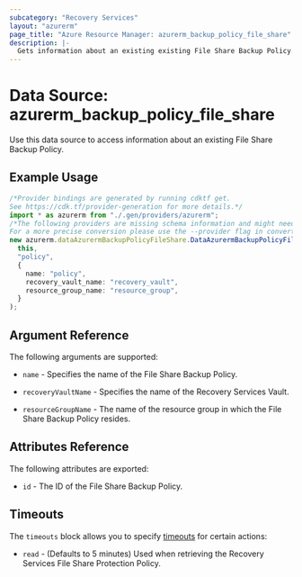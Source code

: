 ```yaml
---
subcategory: "Recovery Services"
layout: "azurerm"
page_title: "Azure Resource Manager: azurerm_backup_policy_file_share"
description: |-
  Gets information about an existing existing File Share Backup Policy.
---
```


# Data Source: azurerm\_backup\_policy\_file\_share

Use this data source to access information about an existing File Share Backup Policy.

## Example Usage

```typescript
/*Provider bindings are generated by running cdktf get.
See https://cdk.tf/provider-generation for more details.*/
import * as azurerm from "./.gen/providers/azurerm";
/*The following providers are missing schema information and might need manual adjustments to synthesize correctly: azurerm.
For a more precise conversion please use the --provider flag in convert.*/
new azurerm.dataAzurermBackupPolicyFileShare.DataAzurermBackupPolicyFileShare(
  this,
  "policy",
  {
    name: "policy",
    recovery_vault_name: "recovery_vault",
    resource_group_name: "resource_group",
  }
);

```

## Argument Reference

The following arguments are supported:

*   `name` - Specifies the name of the File Share Backup Policy.

*   `recoveryVaultName` - Specifies the name of the Recovery Services Vault.

*   `resourceGroupName` - The name of the resource group in which the File Share Backup Policy resides.

## Attributes Reference

The following attributes are exported:

* `id` - The ID of the File Share Backup Policy.

## Timeouts

The `timeouts` block allows you to specify [timeouts](https://www.terraform.io/language/resources/syntax#operation-timeouts) for certain actions:

* `read` - (Defaults to 5 minutes) Used when retrieving the Recovery Services File Share Protection Policy.
